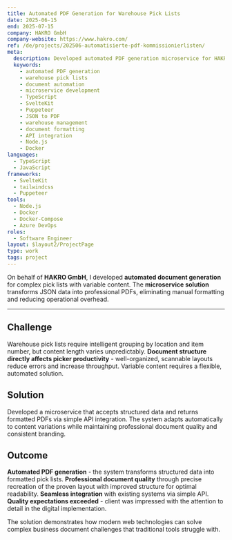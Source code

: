 ```yaml
---
title: Automated PDF Generation for Warehouse Pick Lists
date: 2025-06-15
end: 2025-07-15
company: HAKRO GmbH
company-website: https://www.hakro.com/
ref: /de/projects/202506-automatisierte-pdf-kommissionierlisten/
meta:
  description: Developed automated PDF generation microservice for HAKRO GmbH warehouse pick lists using TypeScript, SvelteKit, and Puppeteer. Transforms JSON data into professional PDFs with intelligent grouping and consistent branding.
  keywords:
    - automated PDF generation
    - warehouse pick lists
    - document automation
    - microservice development
    - TypeScript
    - SvelteKit
    - Puppeteer
    - JSON to PDF
    - warehouse management
    - document formatting
    - API integration
    - Node.js
    - Docker
languages:
  - TypeScript
  - JavaScript
frameworks:
  - SvelteKit
  - tailwindcss
  - Puppeteer
tools:
  - Node.js
  - Docker
  - Docker-Compose
  - Azure DevOps
roles:
  - Software Engineer
layout: $layout2/ProjectPage
type: work
tags: project
---
```


On behalf of **HAKRO GmbH**, I developed **automated document generation** for complex pick lists with variable content. The **microservice solution** transforms JSON data into professional PDFs, eliminating manual formatting and reducing operational overhead.

---

## Challenge

Warehouse pick lists require intelligent grouping by location and item number, but content length varies unpredictably. **Document structure directly affects picker productivity** - well-organized, scannable layouts reduce errors and increase throughput. Variable content requires a flexible, automated solution.

## Solution

Developed a microservice that accepts structured data and returns formatted PDFs via simple API integration. The system adapts automatically to content variations while maintaining professional document quality and consistent branding.

## Outcome

**Automated PDF generation** - the system transforms structured data into formatted pick lists. **Professional document quality** through precise recreation of the proven layout with improved structure for optimal readability. **Seamless integration** with existing systems via simple API. **Quality expectations exceeded** - client was impressed with the attention to detail in the digital implementation.

The solution demonstrates how modern web technologies can solve complex business document challenges that traditional tools struggle with.
